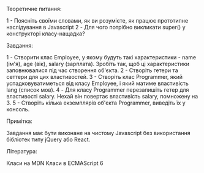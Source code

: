 Теоретичне питання:

1 - Поясніть своїми словами, як ви розумієте, як працює прототипне наслідування в Javascript
2 - Для чого потрібно викликати super() у конструкторі класу-нащадка?

Завдання:

1 - Створити клас Employee, у якому будуть такі характеристики - name (ім'я), age (вік), salary (зарплата). Зробіть так, щоб     ці характеристики заповнювалися під час створення об'єкта.
2 - Створіть гетери та сеттери для цих властивостей.
3 - Створіть клас Programmer, який успадковуватиметься від класу Employee, і який матиме властивість lang (список мов).
4 - Для класу Programmer перезапишіть гетер для властивості salary. Нехай він повертає властивість salary, помножену на 3.
5 - Створіть кілька екземплярів об'єкта Programmer, виведіть їх у консоль.

Примітка:

Завдання має бути виконане на чистому Javascript без використання бібліотек типу jQuery або React.

Література:

Класи на MDN
Класи в ECMAScript 6